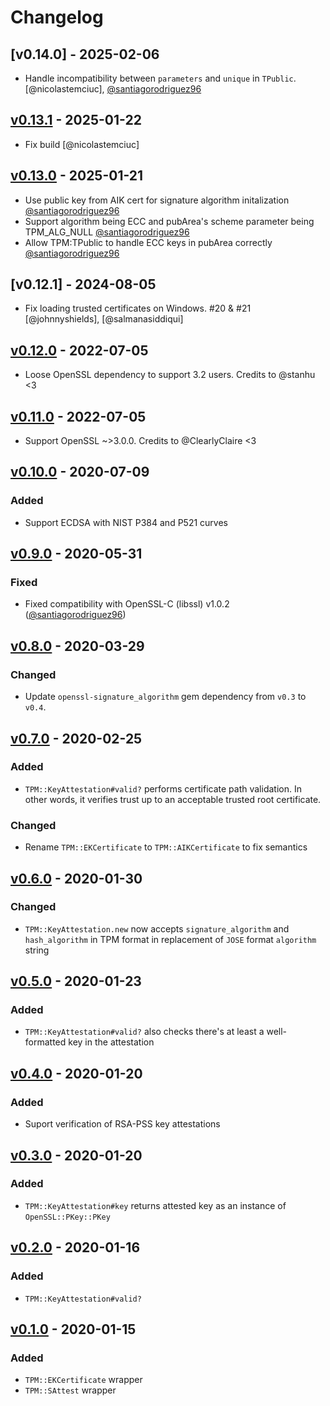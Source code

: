 # Changelog

## [v0.14.0] - 2025-02-06

- Handle incompatibility between `parameters` and `unique` in `TPublic`. [@nicolastemciuc], [@santiagorodriguez96]

## [v0.13.1] - 2025-01-22

- Fix build [@nicolastemciuc]

## [v0.13.0] - 2025-01-21

- Use public key from AIK cert for signature algorithm initalization [@santiagorodriguez96]
- Support algorithm being ECC and pubArea's scheme parameter being TPM_ALG_NULL [@santiagorodriguez96]
- Allow TPM:TPublic to handle ECC keys in pubArea correctly [@santiagorodriguez96]

## [v0.12.1] - 2024-08-05

- Fix loading trusted certificates on Windows. #20 & #21 [@johnnyshields], [@salmanasiddiqui]

## [v0.12.0] - 2022-07-05

- Loose OpenSSL dependency to support 3.2 users. Credits to @stanhu <3

## [v0.11.0] - 2022-07-05

- Support OpenSSL ~>3.0.0. Credits to @ClearlyClaire <3

## [v0.10.0] - 2020-07-09

### Added

- Support ECDSA with NIST P384 and P521 curves

## [v0.9.0] - 2020-05-31

### Fixed

- Fixed compatibility with OpenSSL-C (libssl) v1.0.2 ([@santiagorodriguez96])

## [v0.8.0] - 2020-03-29

### Changed

- Update `openssl-signature_algorithm` gem dependency from `v0.3` to `v0.4`.

## [v0.7.0] - 2020-02-25

### Added

- `TPM::KeyAttestation#valid?` performs certificate path validation. In other words, it verifies trust up
to an acceptable trusted root certificate.

### Changed

- Rename `TPM::EKCertificate` to `TPM::AIKCertificate` to fix semantics

## [v0.6.0] - 2020-01-30

### Changed

- `TPM::KeyAttestation.new` now accepts `signature_algorithm` and `hash_algorithm` in TPM format in
replacement of `JOSE` format `algorithm` string

## [v0.5.0] - 2020-01-23

### Added

- `TPM::KeyAttestation#valid?` also checks there's at least a well-formatted key in the attestation

## [v0.4.0] - 2020-01-20

### Added

- Suport verification of RSA-PSS key attestations

## [v0.3.0] - 2020-01-20

### Added

- `TPM::KeyAttestation#key` returns attested key as an instance of `OpenSSL::PKey::PKey`

## [v0.2.0] - 2020-01-16

### Added

- `TPM::KeyAttestation#valid?`

## [v0.1.0] - 2020-01-15

### Added

- `TPM::EKCertificate` wrapper
- `TPM::SAttest` wrapper

[v0.13.1]: https://github.com/cedarcode/tpm-key_attestation/compare/v0.13.0...v0.13.1/
[v0.13.0]: https://github.com/cedarcode/tpm-key_attestation/compare/v0.12.1...v0.13.0/
[v0.12.0]: https://github.com/cedarcode/tpm-key_attestation/compare/v0.11.0...v0.12.0/
[v0.11.0]: https://github.com/cedarcode/tpm-key_attestation/compare/v0.10.0...v0.11.0/
[v0.10.0]: https://github.com/cedarcode/tpm-key_attestation/compare/v0.9.0...v0.10.0/
[v0.9.0]: https://github.com/cedarcode/tpm-key_attestation/compare/v0.8.0...v0.9.0/
[v0.8.0]: https://github.com/cedarcode/tpm-key_attestation/compare/v0.7.0...v0.8.0/
[v0.7.0]: https://github.com/cedarcode/tpm-key_attestation/compare/v0.6.0...v0.7.0/
[v0.6.0]: https://github.com/cedarcode/tpm-key_attestation/compare/v0.5.0...v0.6.0/
[v0.5.0]: https://github.com/cedarcode/tpm-key_attestation/compare/v0.4.0...v0.5.0/
[v0.4.0]: https://github.com/cedarcode/tpm-key_attestation/compare/v0.3.0...v0.4.0/
[v0.3.0]: https://github.com/cedarcode/tpm-key_attestation/compare/v0.2.0...v0.3.0/
[v0.2.0]: https://github.com/cedarcode/tpm-key_attestation/compare/v0.1.0...v0.2.0/
[v0.1.0]: https://github.com/cedarcode/tpm-key_attestation/compare/57c926ef7e83830cee8d111fdc5ccaf99ab2e861...v0.1.0/

[@santiagorodriguez96]: https://github.com/santiagorodriguez96
[@ClearlyClaire]: https://github.com/ClearlyClaire

